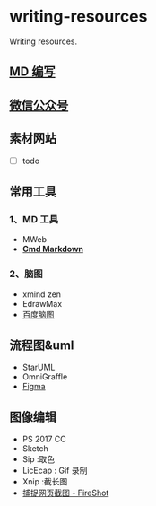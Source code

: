 # writing-resources

Writing resources.

## [MD 编写](md/README.md)

## [微信公众号](wx/README.md)

## 素材网站
- [ ] todo

## 常用工具

### 1、MD 工具
- MWeb
- [**Cmd Markdown**](https://www.zybuluo.com/mdeditor) 

### 2、脑图
- xmind zen
- EdrawMax
- [百度脑图](http://naotu.baidu.com)

## 流程图&uml
- StarUML
- OmniGraffle
- [Figma](https://www.figma.com/files/drafts)

## 图像编辑
- PS 2017 CC
- Sketch
- Sip :取色
- LicEcap : Gif 录制
- Xnip :截长图
- [捕捉网页截图 - FireShot](https://chrome.google.com/webstore/detail/take-webpage-screenshots/mcbpblocgmgfnpjjppndjkmgjaogfceg)

